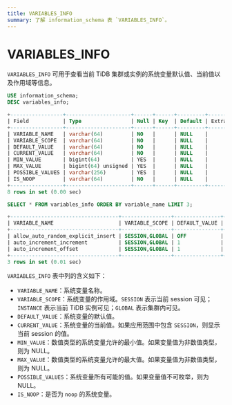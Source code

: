 ```yaml
---
title: VARIABLES_INFO
summary: 了解 information_schema 表 `VARIABLES_INFO`。
---
```


# VARIABLES_INFO

`VARIABLES_INFO` 可用于查看当前 TiDB 集群或实例的系统变量默认值、当前值以及作用域等信息。

```sql
USE information_schema;
DESC variables_info;
```

```sql
+-----------------+---------------------+------+------+---------+-------+
| Field           | Type                | Null | Key  | Default | Extra |
+-----------------+---------------------+------+------+---------+-------+
| VARIABLE_NAME   | varchar(64)         | NO   |      | NULL    |       |
| VARIABLE_SCOPE  | varchar(64)         | NO   |      | NULL    |       |
| DEFAULT_VALUE   | varchar(64)         | NO   |      | NULL    |       |
| CURRENT_VALUE   | varchar(64)         | NO   |      | NULL    |       |
| MIN_VALUE       | bigint(64)          | YES  |      | NULL    |       |
| MAX_VALUE       | bigint(64) unsigned | YES  |      | NULL    |       |
| POSSIBLE_VALUES | varchar(256)        | YES  |      | NULL    |       |
| IS_NOOP         | varchar(64)         | NO   |      | NULL    |       |
+-----------------+---------------------+------+------+---------+-------+
8 rows in set (0.00 sec)
```

```sql
SELECT * FROM variables_info ORDER BY variable_name LIMIT 3;
```

```sql
+-----------------------------------+----------------+---------------+---------------+-----------+-----------+-----------------+---------+
| VARIABLE_NAME                     | VARIABLE_SCOPE | DEFAULT_VALUE | CURRENT_VALUE | MIN_VALUE | MAX_VALUE | POSSIBLE_VALUES | IS_NOOP |
+-----------------------------------+----------------+---------------+---------------+-----------+-----------+-----------------+---------+
| allow_auto_random_explicit_insert | SESSION,GLOBAL | OFF           | OFF           |      NULL |      NULL | NULL            | NO      |
| auto_increment_increment          | SESSION,GLOBAL | 1             | 1             |         1 |     65535 | NULL            | NO      |
| auto_increment_offset             | SESSION,GLOBAL | 1             | 1             |         1 |     65535 | NULL            | NO      |
+-----------------------------------+----------------+---------------+---------------+-----------+-----------+-----------------+---------+
3 rows in set (0.01 sec)
```

`VARIABLES_INFO` 表中列的含义如下：

* `VARIABLE_NAME`：系统变量名称。
* `VARIABLE_SCOPE`：系统变量的作用域。`SESSION` 表示当前 session 可见；`INSTANCE` 表示当前 TiDB 实例可见；`GLOBAL` 表示集群内可见。
* `DEFAULT_VALUE`：系统变量的默认值。
* `CURRENT_VALUE`：系统变量的当前值。如果应用范围中包含 `SESSION`，则显示当前 session 的值。
* `MIN_VALUE`：数值类型的系统变量允许的最小值。如果变量值为非数值类型，则为 NULL。
* `MAX_VALUE`：数值类型的系统变量允许的最大值。如果变量值为非数值类型，则为 NULL。
* `POSSIBLE_VALUES`：系统变量所有可能的值。如果变量值不可枚举，则为 NULL。
* `IS_NOOP`：是否为 `noop` 的系统变量。
